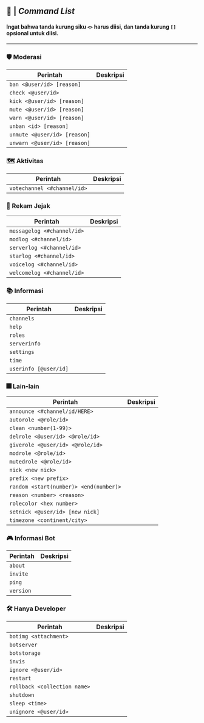 ## 🍁 | _**Command List**_

#### Ingat bahwa tanda kurung siku `<>` harus diisi, dan tanda kurung `[]` opsional untuk diisi.
---
### 🛡 Moderasi
| Perintah | Deskripsi |
| --- | --- |
| `ban <@user/id> [reason]` |  |
| `check <@user/id>`|  |
| `kick <@user/id> [reason]` |  |
| `mute <@user/id> [reason]` |  |
| `warn <@user/id> [reason]`|  |
| `unban <id> [reason]`|  |
| `unmute <@user/id> [reason]`|  |
| `unwarn <@user/id> [reason]` |  |

### 🗺 Aktivitas
| Perintah | Deskripsi |
| --- | --- |
| `votechannel <#channel/id>` |  |

### 📜 Rekam Jejak
| Perintah | Deskripsi |
| --- | --- |
| `messagelog <#channel/id>` |  |
| `modlog <#channel/id>` |  |
| `serverlog <#channel/id>` |  |
| `starlog <#channel/id>` |  |
| `voicelog <#channel/id>` |  |
| `welcomelog <#channel/id>` |  |

### 📚 Informasi
| Perintah | Deskripsi |
| --- | --- |
| `channels` |  |
| `help` |  |
| `roles` |  |
| `serverinfo` |  |
| `settings` |  |
| `time` |  |
| `userinfo [@user/id]` |  |

### 🎆 Lain-lain
| Perintah | Deskripsi |
| --- | --- |
| `announce <#channel/id/HERE>` |  |
| `autorole <@role/id>` |  |
| `clean <number(1-99)>` |  |
| `delrole <@user/id> <@role/id>` |  |
| `giverole <@user/id> <@role/id>` |  |
| `modrole <@role/id>` |  |
| `mutedrole <@role/id>` |  |
| `nick <new nick>` |  |
| `prefix <new prefix>` |  |
| `random <start(number)> <end(number)>` |  |
| `reason <number> <reason>` |  |
| `rolecolor <hex number>` |  |
| `setnick <@user/id> [new nick]` |  |
| `timezone <continent/city>` |  |

### 🎮 Informasi Bot
| Perintah | Deskripsi |
| --- | --- |
| `about` |  |
| `invite` |  |
| `ping` |  |
| `version` |  |

### 🛠 Hanya Developer
| Perintah | Deskripsi |
| --- | --- |
| `botimg <attachment>` |  |
| `botserver` |  |
| `botstorage` |  |
| `invis` |  |
| `ignore <@user/id>` |  |
| `restart` |  |
| `rollback <collection name>` |  |
| `shutdown` |  |
| `sleep <time>` |  |
| `unignore <@user/id>` |  |

